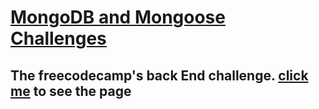 # [MongoDB and Mongoose Challenges](https://www.freecodecamp.org/learn/apis-and-microservices/mongodb-and-mongoose/)

## The freecodecamp's back End challenge. [click me](https://mongo-ffc-challenge.herokuapp.com/) to see the page
